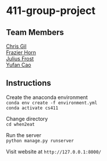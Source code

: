 # 411-group-project

## Team Members
[Chris Gil](https://github.com/cgm343)  
[Frazier Horn](https://github.com/fhorn97)  
[Julius Frost](https://github.com/juliusfrost/)  
[Yufan Cao](https://github.com/Yufancao)  

## Instructions

Create the anaconda environment  
`conda env create -f environment.yml`  
`conda activate cs411`

Change directory  
`cd when2eat`

Run the server  
`python manage.py runserver`

Visit website at `http://127.0.0.1:8000/`
